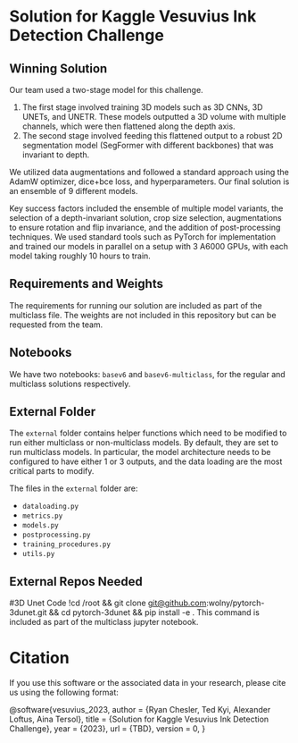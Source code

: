
# Solution for Kaggle Vesuvius Ink Detection Challenge

## Winning Solution

Our team used a two-stage model for this challenge.

1. The first stage involved training 3D models such as 3D CNNs, 3D UNETs, and UNETR. These models outputted a 3D volume with multiple channels, which were then flattened along the depth axis.
2. The second stage involved feeding this flattened output to a robust 2D segmentation model (SegFormer with different backbones) that was invariant to depth.

We utilized data augmentations and followed a standard approach using the AdamW optimizer, dice+bce loss, and hyperparameters. Our final solution is an ensemble of 9 different models.

Key success factors included the ensemble of multiple model variants, the selection of a depth-invariant solution, crop size selection, augmentations to ensure rotation and flip invariance, and the addition of post-processing techniques. We used standard tools such as PyTorch for implementation and trained our models in parallel on a setup with 3 A6000 GPUs, with each model taking roughly 10 hours to train.

## Requirements and Weights

The requirements for running our solution are included as part of the multiclass file. The weights are not included in this repository but can be requested from the team.

## Notebooks

We have two notebooks: `basev6` and `basev6-multiclass`, for the regular and multiclass solutions respectively. 

## External Folder

The `external` folder contains helper functions which need to be modified to run either multiclass or non-multiclass models. By default, they are set to run multiclass models. In particular, the model architecture needs to be configured to have either 1 or 3 outputs, and the data loading are the most critical parts to modify.

The files in the `external` folder are:

- `dataloading.py`
- `metrics.py`
- `models.py`
- `postprocessing.py`
- `training_procedures.py`
- `utils.py`

## External Repos Needed

#3D Unet Code
!cd /root && git clone git@github.com:wolny/pytorch-3dunet.git && cd pytorch-3dunet && pip install -e .
This command is included as part of the multiclass jupyter notebook.


# Citation

If you use this software or the associated data in your research, please cite us using the following format:

@software{vesuvius_2023,
author = {Ryan Chesler, Ted Kyi, Alexander Loftus, Aina Tersol},
title = {Solution for Kaggle Vesuvius Ink Detection Challenge},
year = {2023},
url = {TBD},
version = 0,
}